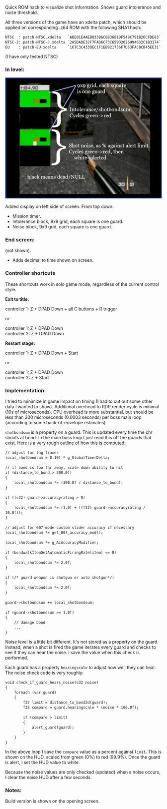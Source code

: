 Quick ROM hack to visualize shot information. Shows guard intolerance and noise threshold.

All three versions of the game have an xdelta patch, which should be applied on corresponding .z64 ROM with the following SHA1 hash:

    NTSC  : patch-NTSC.xdelta   `ABE01E4AEB033B6C0836819F549C791B26CFDE83`
    NTSC-J: patch-NTSC-J.xdelta `2A5DADE32F7FAD6C73C659D2026994632C1B3174`
    EU    : patch-EU.xdelta     `167C3C433DEC1F1EB921736F7D53FAC8CB45EE31`

(I have only tested NTSC)


### In level: ###

![hud demo](hud.jpg)

Added display on left side of screen. From top down:

- Mission timer.
- Intolerance block, 9x9 grid, each square is one guard.
- Noise block, 9x9 grid, each square is one guard.

### End screen: ###

(not shown).

- Adds decimal to time shown on screen.

### Controller shortcuts ###

These shortcuts work in solo game mode, regardless of the current control style.

**Exit to title:**

controller 1: Z + DPAD Down + all C buttons + R trigger

or

controller 1: Z + DPAD Down  
controller 2: Z + DPAD Down

**Restart stage:**

controller 1: Z + DPAD Down + Start

or

controller 1: Z + DPAD Down  
controller 2: Z + Start

### Implementation: ###

I tried to minimize in game impact on timing (I had to cut out some other data I wanted to show). Additional overhead to RDP render cycle is minimal (10s of microseconds). CPU overhead is more substantial, but should be less than 300 microseconds (0.0003 seconds) per boss main loop (according to some back-of-envelope estimates).

`shotbondsum` is a property on a guard. This is updated every time the chr shoots at bond. In the main boss loop I just read this off the guards that exist. Here is a very rough outline of how this is computed:
```
// adjust for lag frames
local_shotbondsum = 0.16f * g_GlobalTimerDelta;

// if bond is too far away, scale down ability to hit
if (distance_to_bond > 300.0f)
{
    local_shotbondsum *= (300.0f / distance_to_bond);
}

if ((s32) guard->accuracyrating > 0)
{
    local_shotbondsum *= (1.0f + ((f32) guard->accuracyrating / 10.0f));
}

// adjust for 007 mode custom slider accuracy if necessary
local_shotbondsum *= get_007_accuracy_mod();

local_shotbondsum *= g_AiAccuracyModifier;

if (bondwalkItemGetAutomaticFiringRate(item) <= 0)
{
    local_shotbondsum *= 2.0f;
}

if (/* guard weapon is shotgun or auto shotgun*/)
{
    local_shotbondsum *= 2.0f;
}

guard->shotbondsum += local_shotbondsum;

if (guard->shotbondsum >= 1.0f)
{
    // damage bond
    ...
}
```

Noise level is a little bit different. It's not stored as a property on the guard. Instead, when a shot is fired the game iterates every guard and checks to see if they can hear the noise. I save the value when this check is performed.

Each guard has a property `hearingscale` to adjust how well they can hear. The noise check code is very roughly:
```
void check_if_guard_hears_noise(s32 noise)
{
    foreach (var guard)
    {
        f32 limit = distance_to_bond3d(guard);
        f32 compare = guard.hearingscale * (noise * 100.0f);

        if (compare > limit)
        {
            alert_guard(guard);
        }
    }
}
```

In the above loop I save the `compare` value as a percent against `limit`. This is shown on the HUD, scaled from green (0%) to red (99.9%). Once the guard is alert, I set the HUD value to white.

Because the noise values are only checked (updated) when a noise occurs, I clear the noise HUD after a few seconds.

### Notes: ###

Build version is shown on the opening screen.
